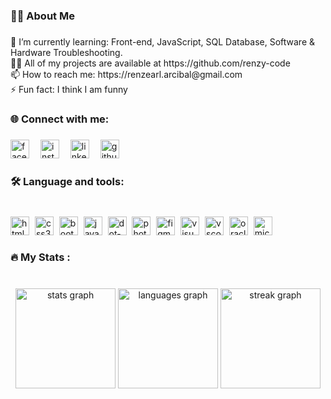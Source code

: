 <h3 align="left">👩‍💻  About Me</h3>

###

<p align="left">🌱 I’m currently learning: Front-end, JavaScript, SQL Database, Software & Hardware Troubleshooting.<br>👨‍💻 All of my projects are available at https://github.com/renzy-code<br>📫 How to reach me: https://renzearl.arcibal@gmail.com<br>⚡ Fun fact: I think I am funny</p>

###

<h3 align="left">🌐 Connect with me:</h3>

###

 <div align="left">
      <a href="https://www.facebook.com/renzy.0000" style="text-decoration: none;" target="_blank"><img src="https://cdn.jsdelivr.net/gh/devicons/devicon/icons/facebook/facebook-original.svg" height="30" alt="facebook logo"/>
      </a><img width="10" />
      <a href="https://www.instagram.com/r.early_/" style="text-decoration: none;" target="_blank"><img src="https://skillicons.dev/icons?i=instagram" height="30" alt="instagram logo"  />
      </a><img width="10" />
      <a href="https://www.linkedin.com/in/renz-earl-arcibal-19b27a230/" style="text-decoration: none;" target="_blank"><img src="https://skillicons.dev/icons?i=linkedin" height="30" alt="linkedin logo"  />
      </a>
      <img width="10" />
      <a href="https://github.com/renzy-code" style="text-decoration: none;"><img src="https://skillicons.dev/icons?i=github" height="30" alt="github logo"/></a>
    </div>

###

<h3 align="left">🛠 Language and tools:</h3>

###

<br clear="both">

<div align="left">
  <img src="https://img.shields.io/badge/HTML5-E34F26?logo=html5&logoColor=white&style=for-the-badge" height="30" alt="html5 logo"  />
  <img width="1" />
  <img src="https://img.shields.io/badge/CSS3-1572B6?logo=css3&logoColor=white&style=for-the-badge" height="30" alt="css3 logo"  />
  <img width="1" />
  <img src="https://img.shields.io/badge/Bootstrap-7952B3?logo=bootstrap&logoColor=white&style=for-the-badge" height="30" alt="bootstrap logo"  />
  <img width="1" />
  <img src="https://img.shields.io/badge/JavaScript-F7DF1E?logo=javascript&logoColor=black&style=for-the-badge" height="30" alt="javascript logo"  />
  <img width="1" />
  
  <!--
  <img src="https://img.shields.io/badge/C Sharp-239120?logo=csharp&logoColor=white&style=for-the-badge" height="30" alt="csharp logo"  />
  <img width="1" />
  <img src="https://img.shields.io/badge/PHP-777BB4?logo=php&logoColor=black&style=for-the-badge" height="30" alt="php logo"  />
  <img width="1" /> -->
  
  <img src="https://img.shields.io/badge/.NET-512BD4?logo=dotnet&logoColor=white&style=for-the-badge" height="30" alt="dot-net logo"  />
  <img width="1" />
  <img src="https://img.shields.io/badge/Adobe Photoshop-31A8FF?logo=adobephotoshop&logoColor=black&style=for-the-badge" height="30" alt="photoshop logo"  />
  <img width="1" />
  <img src="https://img.shields.io/badge/Figma-F24E1E?logo=figma&logoColor=white&style=for-the-badge" height="30" alt="figma logo"  />
  <img width="1" />
  <img src="https://img.shields.io/badge/Visual Studio-5C2D91?logo=visualstudio&logoColor=white&style=for-the-badge" height="30" alt="visualstudio logo"  />
  <img width="1" />
  <img src="https://img.shields.io/badge/Visual Studio Code-007ACC?logo=visualstudiocode&logoColor=white&style=for-the-badge" height="30" alt="vscode logo"  />
  <img width="1" />
  <img src="https://img.shields.io/badge/Oracle-F80000?logo=oracle&logoColor=white&style=for-the-badge" height="30" alt="oracle logo"  />
  <img width="1" />
  <img src="https://img.shields.io/badge/Microsoft SQL Server-CC2927?logo=microsoftsqlserver&logoColor=white&style=for-the-badge" height="30" alt="microsoftsqlserver logo"  />
</div>

###

<h3 align="left">🔥   My Stats :</h3>

###

<br clear="both">

<div align="center">
  <img src="https://github-readme-stats.vercel.app/api?username=renzy-code&hide_title=false&hide_rank=false&show_icons=true&include_all_commits=true&count_private=true&disable_animations=false&theme=github_dark&locale=en&hide_border=false&order=1" height="160" alt="stats graph"  />
  <img src="https://github-readme-stats.vercel.app/api/top-langs?username=renzy-code&locale=en&hide_title=false&layout=compact&card_width=320&langs_count=5&theme=github_dark&hide_border=false&order=2" height="160" alt="languages graph"  />
  <img src="https://streak-stats.demolab.com?user=renzy-code&locale=en&mode=daily&theme=aura&hide_border=false&border_radius=5&order=3" height="160" alt="streak graph"  />
</div>

###
